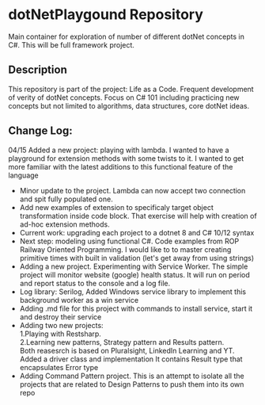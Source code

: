 # dotNetPlaygound Repository

Main container for exploration of number of different dotNet concepts in C#. This will be full framework project.

## Description

This repository is part of the project: Life as a Code.
Frequent development of verity of dotNet concepts.
Focus on C# 101 including practicing new concepts but not limited to
algorithms, data structures, core dotNet ideas.

## Change Log:

04/15 Added a new project: playing with lambda. I wanted to have a playground for extension methods with some twists to it.
I wanted to get more familiar with the latest additions to this functional feature of the language

- Minor update to the project. Lambda can now accept two connection and spit fully populated one.
- Add new examples of extension to specificaly target object transformation inside code block. That exercise will help with creation of ad-hoc extension methods.
- Current work: upgrading each project to a dotnet 8 and C# 10/12 syntax
- Next step: modeling using functional C#. Code examples from ROP Railway Oriented Programming. I would like to to master creating primitive times with built in validation (let's get away from using strings)
- Adding a new project. Experimenting with Service Worker. The simple project will monitor website (google) health status. It will run on period and report status to the console and a log file.
- Log library: Serilog, Added Windows service library to implement this background worker as a win service
- Adding .md file for this project with commands to install service, start it and destroy their service
- Adding two new projects:  
   1.Playing with Restsharp.  
   2.Learning new patterns, Strategy pattern and Results pattern.  
  Both reasesrch is based on Pluralsight, LinkedIn Learning and YT. Added a driver class and implementation  It contains Result type that encapsulates Error type
- Adding Command Pattern project. This is an attempt to isolate all the projects that are related to Design Patterns to push them into its own repo   
